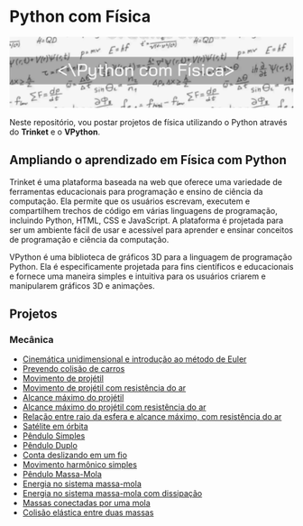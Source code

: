 # Python com Física

<p align="center">
  <img src="capa_python_com_fisica.png" >
</p>

Neste repositório, vou postar projetos de física utilizando o Python através do **Trinket** e o **VPython**.

## Ampliando o aprendizado em Física com Python

Trinket é uma plataforma baseada na web que oferece uma variedade de ferramentas educacionais para programação e ensino de ciência da computação.
Ela permite que os usuários escrevam, executem e compartilhem trechos de código em várias linguagens de programação, incluindo Python, HTML, CSS e JavaScript.
A plataforma é projetada para ser um ambiente fácil de usar e acessível para aprender e ensinar conceitos de programação e ciência da computação.

VPython é uma biblioteca de gráficos 3D para a linguagem de programação Python. Ela é especificamente projetada para fins científicos e educacionais e
fornece uma maneira simples e intuitiva para os usuários criarem e manipularem gráficos 3D e animações.

## Projetos
 
### Mecânica

* [Cinemática unidimensional e introdução ao método de Euler](https://trinket.io/library/trinkets)
* [Prevendo colisão de carros](https://trinket.io/library/trinkets/62d19f0a40)
* [Movimento de projétil](https://trinket.io/library/trinkets/cde484ebfe)
* [Movimento de projétil com resistência do ar](https://trinket.io/library/trinkets/50b5b20f9b)
* [Alcance máximo do projétil](https://trinket.io/library/trinkets/2eee313e10)
* [Alcance máximo do projétil com resistência do ar](https://trinket.io/library/trinkets/f11cb3557d)
* [Relação entre raio da esfera e alcance máximo, com resistência do ar](https://trinket.io/library/trinkets/beee39cf8b)
* [Satélite em órbita](https://trinket.io/library/trinkets/99bdd343d6)
* [Pêndulo Simples](https://trinket.io/glowscript/47dd97aa98)
* [Pêndulo Duplo](https://trinket.io/glowscript/e92cdd5316)
* [Conta deslizando em um fio](https://trinket.io/glowscript/65d5628d91)
* [Movimento harmônico simples](https://trinket.io/glowscript/7406d9ff59)
* [Pêndulo Massa-Mola](https://trinket.io/library/trinkets/b423df3d20)
* [Energia no sistema massa-mola](https://trinket.io/library/trinkets/9b76893d07)
* [Energia no sistema massa-mola com dissipação](https://trinket.io/library/trinkets/ff32cd6047)
* [Massas conectadas por uma mola](https://trinket.io/library/trinkets/33dbe667a5)
* [Colisão elástica entre duas massas](https://trinket.io/library/trinkets/eaf696f821)



